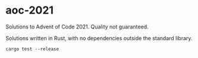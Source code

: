 # aoc-2021
Solutions to Advent of Code 2021. Quality not guaranteed.

Solutions written in Rust, with no dependencies outside the standard library.

```
cargo test --release
```
